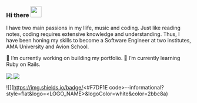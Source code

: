 ### Hi there <img src="https://raw.githubusercontent.com/MartinHeinz/MartinHeinz/master/wave.gif" width="30px">

I have two main passions in my llife, music and coding. Just like reading notes, coding requires extensive knowledge and understanding. Thus, I have been honing my skills to become a Software Engineer at two institutes, AMA University and Avion School.

🔭 I’m currently working on building my portfolio.
🌱 I’m currently learning Ruby on Rails.

<a href="https://github.com/EliezerAmbion/github-readme-stats">
  <img align="center" src="https://github-readme-stats.vercel.app/api?username=EliezerAmbion&&show_icons=true&theme=merko" />
</a>
<a href="https://github.com/EliezerAmbion/github-readme-stats">
  <img align="center" src="https://github-readme-stats.vercel.app/api/top-langs/?username=EliezerAmbion&layout=compact&theme=merko" />
</a>

![](https://img.shields.io/badge/<#F7DF1E code>-<Javascript>-informational?style=flat&logo=<LOGO_NAME>&logoColor=white&color=2bbc8a)

<!--
**EliezerAmbion/EliezerAmbion** is a ✨ _special_ ✨ repository because its `README.md` (this file) appears on your GitHub profile.

Here are some ideas to get you started:

- 🔭 I’m currently working on ...
- 🌱 I’m currently learning ...
- 👯 I’m looking to collaborate on ...
- 🤔 I’m looking for help with ...
- 💬 Ask me about ...
- 📫 How to reach me: ...
- 😄 Pronouns: ...
- ⚡ Fun fact: ...
-->
